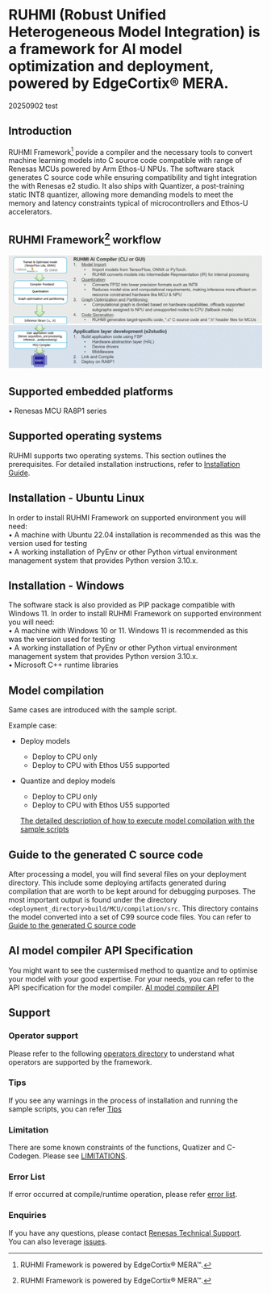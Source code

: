 

# RUHMI (Robust Unified Heterogeneous Model Integration) is a framework for AI model optimization and deployment, powered by EdgeCortix® MERA.

20250902 test

## Introduction
RUHMI Framework[^1] povide a compiler and the necessary tools to convert machine learning models into C source code compatible with range of Renesas MCUs powered by Arm Ethos-U NPUs.
The software stack generates C source code while ensuring compatibility and tight integration the with Renesas e2 studio.
It also ships with Quantizer, a post-training static INT8 quantizer, allowing more demanding models to meet the memory and latency constraints typical of microcontrollers and Ethos-U accelerators.

[^1]: RUHMI Framework is powered by EdgeCortix® MERA™.

## RUHMI Framework[^1] workflow
![](docs/material/workflow_ruhmi.GIF)

## Supported embedded platforms  
  • Renesas MCU RA8P1 series   

## Supported operating systems  
RUHMI supports two operating systems. This section outlines the prerequisites. For detailed installation instructions, refer to [Installation Guide](/install/README.md).

## Installation - Ubuntu Linux
In order to install RUHMI Framework on supported environment you will need:  
  • A machine with Ubuntu 22.04 installation is recommended as this was the version used for testing  
  • A working installation of PyEnv or other Python virtual environment management system that provides Python version 3.10.x.  

## Installation - Windows
The software stack is also provided as PIP package compatible with Windows 11.
In order to install RUHMI Framework on supported environment you will need:  
• A machine with Windows 10 or 11. Windows 11 is recommended as this was the version used for testing   
• A working installation of PyEnv or other Python virtual environment management system that provides Python version 3.10.x.  
• Microsoft C++ runtime libraries   

## Model compilation  
Same cases are introduced with the sample script.

Example case:
* Deploy models  
  - Deploy to CPU only   
  - Deploy to CPU with Ethos U55 supported    
* Quantize and deploy models  
  - Deploy to CPU only   
  - Deploy to CPU with Ethos U55 supported    

   [The detailed description of how to execute model compilation with the sample scripts](scripts/README.md)


## Guide to the generated C source code
After processing a model, you will find several files on your deployment directory. This include some deploying artifacts generated during compilation that are worth to be kept around for debugging purposes.
The most important output is found under the directory `<deployment_directory>build/MCU/compilation/src`. 
This directory contains the model converted into a set of C99 source code files.
You can refer to [Guide to the generated C source code](docs/runtime_api.md)


## AI model compiler API Specification  
You might want to see the custermised method to quantize and to optimise your model with your good expertise. For your needs, you can refer to the API specification for the model compiler.
  [AI model compiler API](https://renesas.github.io/ruhmi-framework-mcu/mera_api.html)

## Support 

### Operator support 
Please refer to the following [operators directory](/docs/operator_support.md) to understand what operators are supported by the framework.

### Tips  
If you see any warnings in the process of installation and running the sample scripts, you can refer [Tips](./docs/tips.md)  

### Limitation  
There are some known constraints of the functions, Quatizer and C-Codegen.
Please see [LIMITATIONS](./docs/LIMITATIONS.md).

### Error List  
If error occurred at compile/runtime operation, please refer [error list](./docs/error_list.md).  

### Enquiries  
If you have any questions, please contact [Renesas Technical Support](https://www.renesas.com/support).  
You can also leverage [issues](https://github.com/renesas/ruhmi-framework-mcu/issues).







